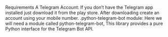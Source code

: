 Requirements
A Telegram Account: If you don’t have the Telegram app installed just download it from the play store. After downloading create an account using your mobile number.
.python-telegram-bot module: Here we will need a module called python-telegram-bot, This library provides a pure Python interface for the Telegram Bot API.
